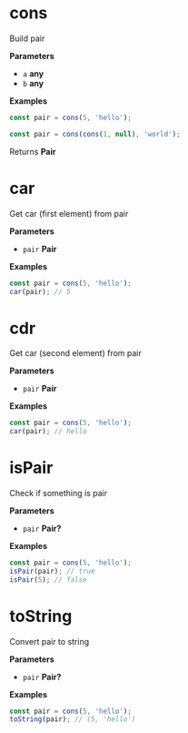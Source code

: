 <!-- Generated by documentation.js. Update this documentation by updating the source code. -->

# cons

Build pair

**Parameters**

-   `a` **any** 
-   `b` **any** 

**Examples**

```javascript
const pair = cons(5, 'hello');
```

```javascript
const pair = cons(cons(1, null), 'world');
```

Returns **Pair** 

# car

Get car (first element) from pair

**Parameters**

-   `pair` **Pair** 

**Examples**

```javascript
const pair = cons(5, 'hello');
car(pair); // 5
```

# cdr

Get car (second element) from pair

**Parameters**

-   `pair` **Pair** 

**Examples**

```javascript
const pair = cons(5, 'hello');
car(pair); // hello
```

# isPair

Check if something is pair

**Parameters**

-   `pair` **Pair?** 

**Examples**

```javascript
const pair = cons(5, 'hello');
isPair(pair); // true
isPair(5); // false
```

# toString

Convert pair to string

**Parameters**

-   `pair` **Pair?** 

**Examples**

```javascript
const pair = cons(5, 'hello');
toString(pair); // (5, 'hello')
```
